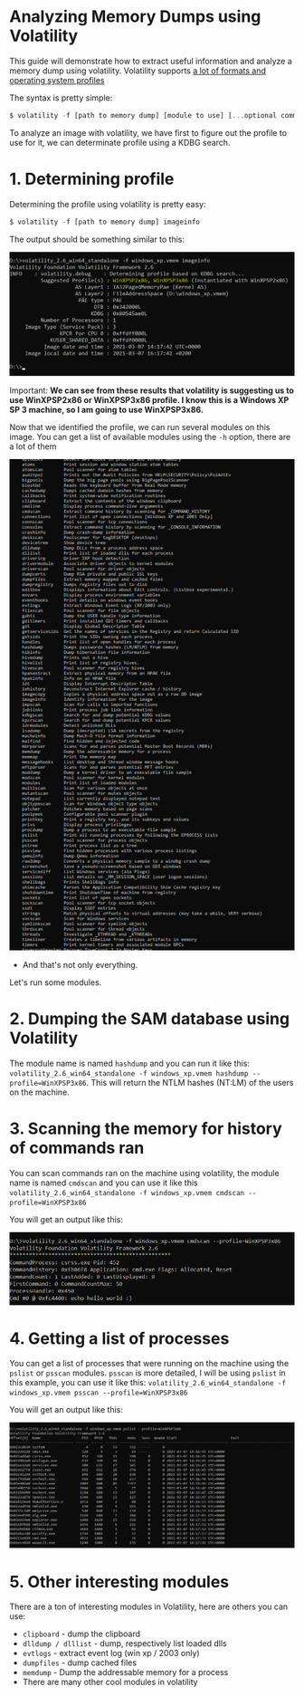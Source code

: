 # Analyzing Memory Dumps using Volatility

This guide will demonstrate how to extract useful information and analyze a memory dump using volatility. Volatility supports [a lot of formats and operating system profiles](https://en.wikipedia.org/wiki/Volatility_(software))

The syntax is pretty simple:

```jsx
$ volatility -f [path to memory dump] [module to use] [...optional commands, module specific]
```

To analyze an image with volatility, we have first to figure out the profile to use for it, we can determinate profile using a KDBG search.

# 1. Determining profile

Determining the profile using volatility is pretty easy:

```jsx
$ volatility -f [path to memory dump] imageinfo
```

The output should be something similar to this:

![Analyzing%20Memory%20Dumps%20using%20Volatility/Untitled.png](Analyzing%20Memory%20Dumps%20using%20Volatility/Untitled.png)

Important: **We can see from these results that volatility is suggesting us to use WinXPSP2x86 or WinXPSP3x86 profile. I know this is a Windows XP SP 3 machine, so I am going to use WinXPSP3x86.**

Now that we identified the profile, we can run several modules on this image. You can get a list of available modules using the `-h` option, there are a lot of them

![Analyzing%20Memory%20Dumps%20using%20Volatility/Untitled%201.png](Analyzing%20Memory%20Dumps%20using%20Volatility/Untitled%201.png)

- And that's not only everything.

Let's run some modules.

# 2. Dumping the SAM database using Volatility

The module name is named `hashdump` and you can run it like this: `volatility_2.6_win64_standalone -f windows_xp.vmem hashdump --profile=WinXPSP3x86`. This will return the NTLM hashes (NT:LM) of the users on the machine.

# 3. Scanning the memory for history of commands ran

You can scan commands ran on the machine using volatility, the module name is named `cmdscan` and you can use it like this `volatility_2.6_win64_standalone -f windows_xp.vmem cmdscan --profile=WinXPSP3x86`

You will get an output like this:

![Analyzing%20Memory%20Dumps%20using%20Volatility/Untitled%202.png](Analyzing%20Memory%20Dumps%20using%20Volatility/Untitled%202.png)

# 4. Getting a list of processes

You can get a list of processes that were running on the machine using the `pslist` or `psscan` modules. `psscan` is more detailed, I will be using `pslist` in this example, you can use it like this: `volatility_2.6_win64_standalone -f windows_xp.vmem psscan --profile=WinXPSP3x86`

You will get an output like this:

![Analyzing%20Memory%20Dumps%20using%20Volatility/Untitled%203.png](Analyzing%20Memory%20Dumps%20using%20Volatility/Untitled%203.png)

# 5. Other interesting modules

There are a ton of interesting modules in Volatility, here are others you can use:

- `clipboard` - dump the clipboard
- `dlldump / dlllist` - dump, respectively list loaded dlls
- `evtlogs` - extract event log (win xp / 2003 only)
- `dumpfiles` - dump cached files
- `memdump` - Dump the addressable memory for a process
- There are many other cool modules in volatility
